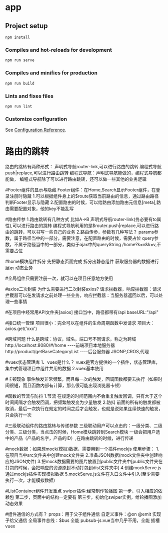 # app

## Project setup
```
npm install
```

### Compiles and hot-reloads for development
```
npm run serve
```

### Compiles and minifies for production
```
npm run build
```

### Lints and fixes files
```
npm run lint
```

### Customize configuration
See [Configuration Reference](https://cli.vuejs.org/config/).

# 路由的跳转
  路由的跳转有两种形式：
  声明式导航router-link,可以进行路由的跳转
  编程式导航push|replace,可以进行路由跳转
  编程式导航：声明式导航能做的，编程式导航都能做，
  编程式导航除了可以进行路由跳转，还可以做一些其他的业务逻辑
  
#Footer组件的显示与隐藏
  Footer组件：在Home,Search显示Footer组件，在登录注册时隐藏
  1.可以根据组件身上的$route获取当前路由的信息，通过路由路径判断Footer显示与隐藏
  2.配置路由的时候，可以给路由添加路由元信息[meta],路由需要配置对象，他的key不能乱写
  
#路由传参
  1.路由跳转有几种方式
  比如A->B
  声明式导航router-link(务必要有to属性),可以进行路由的跳转
  编程式导航利用的是$router.push|replace,可以进行路由的跳转，可以书写一些自己的业务
  2.路由传参，参数有几种写法？
  params参数，属于路径当中的一部分，需要注意，在配置路由的时候，需要占位
  query参数，不属于路径当中的一部分，类似于ajax中的queryString /home?k=v&k=v,不需要占位
  
#home模块组件拆分
  先把静态页面完成
  拆分出静态组件
  获取服务器的数据进行展示
  动态业务
  
#全局组件只需要注册一次，就可以在项目任意地方使用

#axios二次封装
  为什么需要进行二次封装axios?
  请求拦截器，响应拦截器：请求拦截器可以在发请求之前处理一些业务，响应拦截器：当服务器返回以后，可以处理一些事情
  
#在项目中经常用API文件夹[axios] 
  接口当中，路径都带有/api
  baseURL:"/api"
  
#接口统一管理
  项目很小：完全可以在组件的生命周期函数中发请求
  项目大：axios.get('xxx')
  
#跨域问题
  什么是跨域：协议，域名，端口号不同请求，称之为跨域
  http://localhost:8080/#/home ----前端项目本地服务器
  http://product/getBaseCategoryList  ----后台服务器
  JSONP,CROS,代理
  
#vuex状态管理库
  1、vuex是什么？
  vuex是官方提供的一个插件，状态管理库，集中式管理项目中组件共用的数据
  2.vuex基本使用
  
#卡顿现象
  事件触发非常频繁，而且每一次的触发，回调函数都要去执行（如果时间很短，而且函数内部有计算，那么很可能出现浏览器卡顿）
  
#函数的节流与防抖
  1.节流
  在规定的时间范围内不会重复触发回调，只有大于这个时间间隔才会触发回调，把频繁触发变为少量触发
  2.防抖
  前面的所有的触发都被取消，最后一次执行在规定的时间之后才会触发，也就是说如果连续快速的触发，只会执行一次
  
#三级联动组件的路由跳转与传递参数
  三级联动用户可以点击的：一级分类、二级分类、三级分类，当点击的时候，Home模块跳转到Search模块
  一级会把用户选中的产品（产品的名字，产品的ID）,在路由跳转的时候，进行传递
  
#mock数据：如果想mock(模拟)数据，需要用到一个插件mockjs
  使用步骤：
  1.在项目当中src文件夹中创建mock文件夹
  2.准备JSON数据(mock文件夹中创建响应的JSON文件)
  3.把mock数据需要的图片放置到public文件夹中[public文件夹在打包的时候，会把响应的资源原封不动打包到dist文件夹中]
  4.创建mockServe.js通过mockjs插件实现模拟数据
  5.mockServe.js文件在入口文件中引入(至少需要执行一次，才能模拟数据)
  
#ListContainer组件开发重点
  swiper插件:经常制作轮播图
  第一步，引入相应的依赖包
  第二步，页面中的结构一定要有
  第三步，初始化swiper实例，给轮播图添加动态效果
  
#组件通信的方式有？
  props：用于父子组件通信
  自定义事件：@on @emit 实现子给父通信
  全局事件总线：$bus 全能
  pubsub-js:vue当中几乎不用，全能
  插槽
  vuex